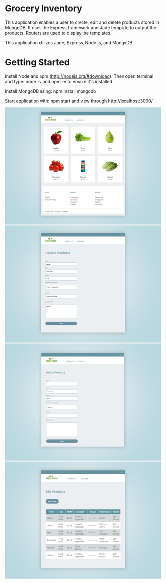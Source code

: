 # Grocery Inventory

This application enables a user to create, edit and delete products stored in MongoDB.
It uses the Express framework and Jade template to output the products. Routers are used to display the templates.

This application utilizes Jade, Express, Node.js, and MongoDB. 

# Getting Started
Install Node and npm (http://nodejs.org/#download). Then open terminal and type: node -v and npm -v to ensure it's installed.

Install MongoDB using: npm install mongodb

Start application with: npm start and view through http://localhost:3000/

![Screenshot](ProductView.jpg)
![Screenshot](UpdateProduct.jpg)
![Screenshot](AddProduct.jpg)
![Screenshot](Inventory.jpg)
